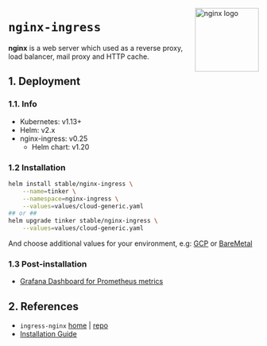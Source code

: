 <img src="https://raw.githubusercontent.com/nginxinc/kubernetes-ingress/v1.5.5/deployments/helm-chart/chart-icon.png"
    alt="nginx logo"
    align="right" height="128"/>

`nginx-ingress`
===============
**nginx** is a web server which used as a reverse proxy, load balancer, mail proxy and HTTP cache.


## 1. Deployment
### 1.1. Info
* Kubernetes: v1.13+
* Helm: v2.x
* nginx-ingress: v0.25
  + Helm chart: v1.20

### 1.2 Installation
```bash
helm install stable/nginx-ingress \
    --name=tinker \
    --namespace=nginx-ingress \
    --values=values/cloud-generic.yaml
## or ##
helm upgrade tinker stable/nginx-ingress \
    --values=values/cloud-generic.yaml
```
And choose additional values for your environment, e.g: [GCP](values/gcp.yaml) or [BareMetal](values/baremetal.yaml)

### 1.3 Post-installation
* [Grafana Dashboard for Prometheus metrics](https://github.com/kubernetes/ingress-nginx/blob/master/deploy/grafana/dashboards/nginx.json)

## 2. References
* `ingress-nginx` [home](https://kubernetes.github.io/ingress-nginx/) | [repo](https://github.com/kubernetes/ingress-nginx)
* [Installation Guide](https://kubernetes.github.io/ingress-nginx/deploy/)
